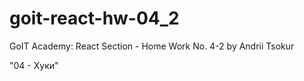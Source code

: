 # goit-react-hw-04_2

GoIT Academy: React Section - Home Work No. 4-2 by Andrii Tsokur

"04 - Хуки"

